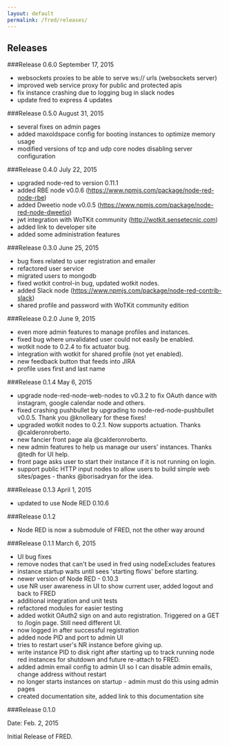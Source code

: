 ```yaml
---
layout: default
permalink: /fred/releases/
---
```

## Releases

###Release 0.6.0
September 17, 2015
- websockets proxies to be able to serve ws:// urls (websockets server)
- improved web service proxy for public and protected apis
- fix instance crashing due to logging bug in slack nodes
- update fred to express 4 updates

###Release 0.5.0
August 31, 2015
- several fixes on admin pages
- added maxoldspace config for booting instances to optimize memory usage
- modified versions of tcp and udp core nodes disabling server configuration

###Release 0.4.0
July 22, 2015

- upgraded node-red to version 0.11.1
- added RBE node v0.0.6 (https://www.npmjs.com/package/node-red-node-rbe)
- added Dweetio node v0.0.5 (https://www.npmjs.com/package/node-red-node-dweetio)
- jwt integration with WoTKit community (http://wotkit.sensetecnic.com)
- added link to developer site
- added some administration features

###Release 0.3.0
June 25, 2015

- bug fixes related to user registration and emailer
- refactored user service
- migrated users to mongodb
- fixed wotkit control-in bug, updated wotkit nodes.
- added Slack node (https://www.npmjs.com/package/node-red-contrib-slack)
- shared profile and password with WoTKit community edition

###Release 0.2.0
June 9, 2015

- even more admin features to manage profiles and instances.
- fixed bug where unvalidated user could not easily be enabled.
- wotkit node to 0.2.4 to fix actuator bug.
- integration with wotkit for shared profile (not yet enabled).
- new feedback button that feeds into JIRA
- profile uses first and last name

###Release 0.1.4
May 6, 2015

- upgrade node-red-node-web-nodes to v0.3.2 to fix OAuth dance with instagram, google calendar node and others.
- fixed crashing pushbullet by upgrading to node-red-node-pushbullet v0.0.5.  Thank you @knolleary for these fixes!
- upgraded wotkit nodes to 0.2.1.  Now supports actuation.  Thanks @calderonroberto.
- new fancier front page ala @calderonroberto.
- new admin features to help us manage our users' instances.  Thanks @tedh for UI help.
- front page asks user to start their instance if it is not running on login.
- support public HTTP input nodes to allow users to build simple web sites/pages - thanks @borisadryan for the idea.

###Release 0.1.3
April 1, 2015

- updated to use Node RED 0.10.6

###Release 0.1.2
- Node RED is now a submodule of FRED, not the other way around

###Release 0.1.1
March 6, 2015

- UI bug fixes
- remove nodes that can't be used in fred using nodeExcludes features
- instance startup waits until sees 'starting flows' before starting.
- newer version of Node RED - 0.10.3
- use NR user awareness in UI to show current user, added logout and back to FRED
- additional integration and unit tests
- refactored modules for easier testing
- added wotkit OAuth2 sign on and auto registration. Triggered on a GET to /login page. Still need different UI.
- now logged in after successful registration
- added node PID and port to admin UI
- tries to restart user's NR instance before giving up.
- write instance PID to disk right after starting up to track running node red instances for shutdown and future re-attach to FRED.
- added admin email config to admin UI so I can disable admin emails, change address without restart
- no longer starts instances on startup - admin must do this using admin pages
- created documentation site, added link to this documentation site

###Release 0.1.0

Date: Feb. 2, 2015

Initial Release of FRED.
